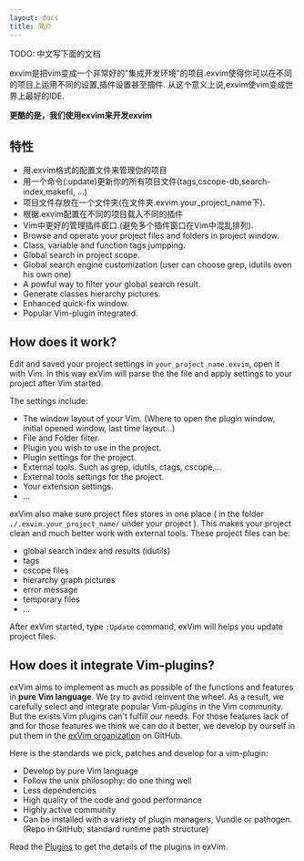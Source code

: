 ```yaml
---
layout: docs
title: 简介
---
```


TODO: 中文写下面的文档

 exvim是把vim变成一个非常好的"集成开发环境"的项目.exvim使得你可以在不同的项目上运用不同的设置,插件设置甚至插件. 从这个意义上说,exvim使vim变成世界上最好的IDE.


**更酷的是，我们使用exvim来开发exvim**

## 特性

- 用.exvim格式的配置文件来管理你的项目
- 用一个命令(:update)更新你的所有项目文件(tags,cscope-db,search-index,makefil, ...)
- 项目文件存放在一个文件夹(在文件夹.exvim.your_project_name下).
- 根据.exvim配置在不同的项目载入不同的插件
- Vim中更好的管理插件窗口.(避免多个插件窗口在Vim中混乱排列).
- Browse and operate your project files and folders in project window.
- Class, variable and function tags jumpping.
- Global search in project scope. 
- Global search engine customization (user can choose grep, idutils even his own one)
- A powful way to filter your global search result. 
- Generate classes hierarchy pictures. 
- Enhanced quick-fix window.
- Popular Vim-plugin integrated.

## How does it work?

Edit and saved your project settings in `your_project_name.exvim`, open it with Vim.
In this way exVim will parse the the file and apply settings to your project after Vim started.

The settings include:

- The window layout of your Vim. (Where to open the plugin window, initial opened window, last time layout...)
- File and Folder filter.
- Plugin you wish to use in the project.
- Plugin settings for the project.
- External tools. Such as grep, idutils, ctags, cscope,...
- External tools settings for the project.
- Your extension settings.
- ...

exVim also make sure project files stores in one place ( in the folder `./.exvim.your_project_name/` under your project ). 
This makes your project clean and much better work with external tools. These project files can be:

- global search index and results (idutils)
- tags
- cscope files
- hierarchy graph pictures
- error message
- temporary files
- ...

After exVim started, type `:Update` command, exVim will helps you update project files. 

## How does it integrate Vim-plugins?

exVim aims to implement as much as possible of the functions and features in **pure Vim language**. 
We try to avoid reinvent the wheel. As a result, we carefully select and integrate popular Vim-plugins 
in the Vim community. But the exists Vim plugins can't fulfill our needs. For those features lack of and 
for those features we think we can do it better, we develop by ourself in put them in 
the [exVim organization](https://github.com/exvim) on GitHub.

Here is the standards we pick, patches and develop for a vim-plugin:

- Develop by pure Vim language
- Follow the unix philosophy: do one thing well 
- Less dependencies 
- High quality of the code and good performance
- Highly active community
- Can be installed with a variety of plugin managers, Vundle or pathogen. (Repo in GitHub, standard runtime path structure)

Read the [Plugins](http://exvim.github.io/docs/plugins/) to get the details of the plugins
in exVim.
